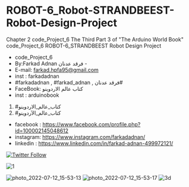 # ROBOT-6_Robot-STRANDBEEST-Robot-Design-Project
Chapter 2 code_Project_6 The Third Part 3 of "The Arduino World Book" code_Project_6 ROBOT-6_STRANDBEEST  Robot Design Project

- code_Project_6
-  By:Farkad Adnan فرقد عدنان - 
 - E-mail: farkad.hpfa95@gmail.com 
- inst : farkadadnan 
- #farkadadnan , #farkad_adnan , فرقد عدنان# 
- FaceBook: كتاب عالم الاردوينو 
- inst : arduinobook
1. #كتاب_عالم_الاردوينو
2. #كتاب_عالم_الآردوينو 

* facebook : https://www.facebook.com/profile.php?id=100002145048612
* instagram:  https://www.instagram.com/farkadadnan/
* linkedin : https://www.linkedin.com/in/farkad-adnan-499972121/

 <p>
 <a href='https://mobile.twitter.com/farkadadnan'>
        <img alt="Twitter Follow" src="https://img.shields.io/twitter/follow/farkadadnan?label=%40farkadadnan&style=social" alt='Twitter' align="center"/>
    </a>
</p>
 
![1](https://user-images.githubusercontent.com/35774039/178526413-0b31fab3-9843-4545-abb3-23bbc7d2a8bf.PNG)



![photo_2022-07-12_15-53-13](https://user-images.githubusercontent.com/35774039/178526473-dcd5c37f-172e-4abd-abd0-7b57ce76c8fd.jpg)
![photo_2022-07-12_15-53-17](https://user-images.githubusercontent.com/35774039/178526477-b73233c8-bb30-44ba-a607-f77fc11021d2.jpg)
![3d](https://user-images.githubusercontent.com/35774039/178526480-8b8e2d4c-f503-4bc4-b571-3ce76c705ca2.PNG)

